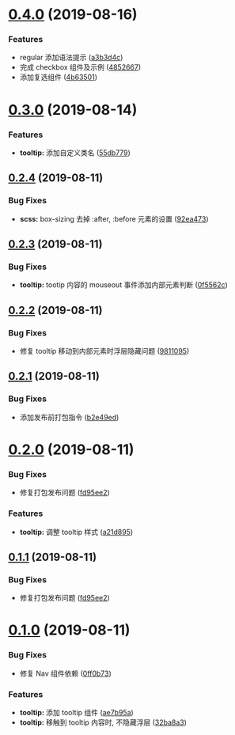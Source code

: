 # [0.4.0](http://g.hz.netease.com:22222/mammut-fe/mammut-ui/compare/v0.3.0...v0.4.0) (2019-08-16)


### Features

* regular 添加语法提示 ([a3b3d4c](http://g.hz.netease.com:22222/mammut-fe/mammut-ui/commits/a3b3d4c))
* 完成 checkbox 组件及示例 ([4852667](http://g.hz.netease.com:22222/mammut-fe/mammut-ui/commits/4852667))
* 添加复选组件 ([4b63501](http://g.hz.netease.com:22222/mammut-fe/mammut-ui/commits/4b63501))



# [0.3.0](http://g.hz.netease.com:22222/mammut-fe/mammut-ui/compare/v0.2.4...v0.3.0) (2019-08-14)


### Features

* **tooltip:** 添加自定义类名 ([55db779](http://g.hz.netease.com:22222/mammut-fe/mammut-ui/commits/55db779))



## [0.2.4](http://g.hz.netease.com:22222/mammut-fe/mammut-ui/compare/v0.2.3...v0.2.4) (2019-08-11)


### Bug Fixes

* **scss:** box-sizing 去掉 :after, :before 元素的设置 ([92ea473](http://g.hz.netease.com:22222/mammut-fe/mammut-ui/commits/92ea473))



## [0.2.3](http://g.hz.netease.com:22222/mammut-fe/mammut-ui/compare/v0.2.2...v0.2.3) (2019-08-11)


### Bug Fixes

* **tooltip:** tootip 内容的 mouseout 事件添加内部元素判断 ([0f5562c](http://g.hz.netease.com:22222/mammut-fe/mammut-ui/commits/0f5562c))



## [0.2.2](http://g.hz.netease.com:22222/mammut-fe/mammut-ui/compare/v0.2.1...v0.2.2) (2019-08-11)


### Bug Fixes

* 修复 tooltip 移动到内部元素时浮层隐藏问题 ([9811095](http://g.hz.netease.com:22222/mammut-fe/mammut-ui/commits/9811095))



## [0.2.1](http://g.hz.netease.com:22222/mammut-fe/mammut-ui/compare/v0.2.0...v0.2.1) (2019-08-11)


### Bug Fixes

* 添加发布前打包指令 ([b2e49ed](http://g.hz.netease.com:22222/mammut-fe/mammut-ui/commits/b2e49ed))



# [0.2.0](http://g.hz.netease.com:22222/mammut-fe/mammut-ui/compare/v0.1.0...v0.2.0) (2019-08-11)


### Bug Fixes

* 修复打包发布问题 ([fd95ee2](http://g.hz.netease.com:22222/mammut-fe/mammut-ui/commits/fd95ee2))


### Features

* **tooltip:** 调整 tooltip 样式 ([a21d895](http://g.hz.netease.com:22222/mammut-fe/mammut-ui/commits/a21d895))



## [0.1.1](http://g.hz.netease.com:22222/mammut-fe/mammut-ui/compare/v0.1.0...v0.1.1) (2019-08-11)


### Bug Fixes

* 修复打包发布问题 ([fd95ee2](http://g.hz.netease.com:22222/mammut-fe/mammut-ui/commits/fd95ee2))



# [0.1.0](http://g.hz.netease.com:22222/mammut-fe/mammut-ui/compare/0ff0b73...v0.1.0) (2019-08-11)


### Bug Fixes

* 修复 Nav 组件依赖 ([0ff0b73](http://g.hz.netease.com:22222/mammut-fe/mammut-ui/commits/0ff0b73))


### Features

* **tooltip:** 添加 tooltip 组件 ([ae7b95a](http://g.hz.netease.com:22222/mammut-fe/mammut-ui/commits/ae7b95a))
* **tooltip:** 移触到 tooltip 内容时, 不隐藏浮层 ([32ba8a3](http://g.hz.netease.com:22222/mammut-fe/mammut-ui/commits/32ba8a3))



